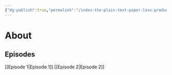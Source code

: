 ```yaml
---
{"dg-publish":true,"permalink":"/index-the-plain-text-paper-less-productivity-digest/","dgHomeLink":true,"dgPassFrontmatter":false}
---
```



# About

## Episodes
[[Episode 1|Episode 1]]
[[Episode 2|Episode 2]]